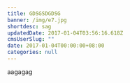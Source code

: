 ```yaml
---
title: GDSGSDGDSG
banner: /img/e7.jpg
shortdesc: sag
updatedDate: 2017-01-04T03:56:16.618Z
cmsUserSlug: ""
date: 2017-01-04T00:00:00+08:00
categories: null
---
```


aagagag